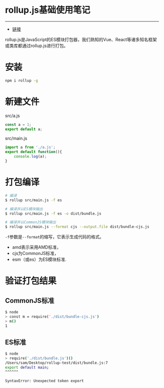 #  rollup.js基础使用笔记

---

- [链接](https://www.imooc.com/article/262083)

rollup.js是JavaScript的ES模块打包器，我们熟知的Vue、React等诸多知名框架或类库都通过rollup.js进行打包。

# 安装

```bash
npm i rollup -g
```

# 新建文件

src/a.js
```js
const a = 1;
export default a;
```

src/main.js
```js
import a from './a.js';
export default function(){
    console.log(a);
}
```

# 打包编译

```bash
# 编译
$ rollup src/main.js -f es

# 编译并以ES模块输出
$ rollup src/main.js -f es -o dist/bundle.js

# 编译并以CommonJS模块输出
$ rollup src/main.js --format cjs --output.file dist/bundle-cjs.js
```

`-f`参数是`--format`的缩写，它表示生成代码的格式。

- amd表示采用AMD标准，
- cjs为CommonJS标准，
- esm（或es）为ES模块标准.

# 验证打包结果

## CommonJS标准

```bash
$ node
> const m = require('./dist/bundle-cjs.js')
> m()
1 
```

## ES标准

```bash
$ node
> require('./dist/bundle.js')()
/Users/sam/Desktop/rollup-test/dist/bundle.js:7
export default main;
^^^^^^

SyntaxError: Unexpected token export
```